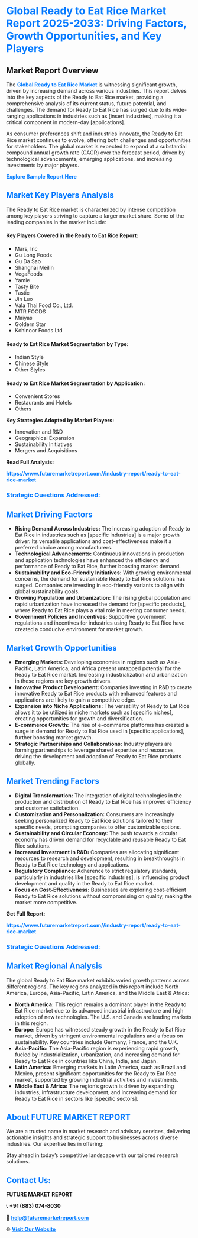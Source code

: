 <h1 style="color: #007BFF;">Global Ready to Eat Rice Market Report 2025-2033: Driving Factors, Growth Opportunities, and Key Players</h1>

<section id="overview">
<h2>Market Report Overview</h2>
<p>The <a href="https://www.futuremarketreport.com//industry-report/ready-to-eat-rice-market" style="color: #007BFF; text-decoration: none;"><strong>Global Ready to Eat Rice Market</strong></a> is witnessing significant growth, driven by increasing demand across various industries. This report delves into the key aspects of the Ready to Eat Rice market, providing a comprehensive analysis of its current status, future potential, and challenges. The demand for Ready to Eat Rice has surged due to its wide-ranging applications in industries such as [insert industries], making it a critical component in modern-day [applications].</p>
<p>As consumer preferences shift and industries innovate, the Ready to Eat Rice market continues to evolve, offering both challenges and opportunities for stakeholders. The global market is expected to expand at a substantial compound annual growth rate (CAGR) over the forecast period, driven by technological advancements, emerging applications, and increasing investments by major players.</p>
</section>

<section id="overview">
<p><a href="https://www.futuremarketreport.com//request-sample/reportId=55906" style="color: #007BFF; text-decoration: none;"><strong>Explore Sample Report Here</strong></a></p>
</section>

<section id="key-players">
<h2 style="color: #007BFF;">Market Key Players Analysis</h2>
<p>The Ready to Eat Rice market is characterized by intense competition among key players striving to capture a larger market share. Some of the leading companies in the market include:</p>
<h4>Key Players Covered in the Ready to Eat Rice Report:</h4>
<ul><li>Mars, Inc</li><li>Gu Long Foods</li><li>Gu Da Sao</li><li>Shanghai Meilin</li><li>VegaFoods</li><li>Yamie</li><li>Tasty Bite</li><li>Tastic</li><li>Jin Luo</li><li>Vala Thai Food Co., Ltd.</li><li>MTR FOODS</li><li>Maiyas</li><li>Goldern Star</li><li>Kohinoor Foods Ltd</li></ul>
<h4>Ready to Eat Rice Market Segmentation by Type:</h4>
<ul><li>Indian Style</li><li>Chinese Style</li><li>Other Styles</li></ul>

<h4>Ready to Eat Rice Market Segmentation by Application:</h4>
<ul><li>Convenient Stores</li><li>Restaurants and Hotels</li><li>Others</li></ul>
<p><strong>Key Strategies Adopted by Market Players:</strong></p>
<ul>
<li>Innovation and R&D</li>
<li>Geographical Expansion</li>
<li>Sustainability Initiatives</li>
<li>Mergers and Acquisitions</li>
</ul>
</section>

<section>
<p><strong>Read Full Analysis: </strong></p><a href="https://www.futuremarketreport.com//industry-report/ready-to-eat-rice-market" style="color: #007BFF; text-decoration: none;"><strong>https://www.futuremarketreport.com//industry-report/ready-to-eat-rice-market</strong></a>
<h3 style="color: #007BFF;">Strategic Questions Addressed:</h3>
</section>

<section id="driving-factors">
<h2 style="color: #007BFF;">Market Driving Factors</h2>
<ul>
<li><strong>Rising Demand Across Industries:</strong> The increasing adoption of Ready to Eat Rice in industries such as [specific industries] is a major growth driver. Its versatile applications and cost-effectiveness make it a preferred choice among manufacturers.</li>
<li><strong>Technological Advancements:</strong> Continuous innovations in production and application technologies have enhanced the efficiency and performance of Ready to Eat Rice, further boosting market demand.</li>
<li><strong>Sustainability and Eco-Friendly Initiatives:</strong> With growing environmental concerns, the demand for sustainable Ready to Eat Rice solutions has surged. Companies are investing in eco-friendly variants to align with global sustainability goals.</li>
<li><strong>Growing Population and Urbanization:</strong> The rising global population and rapid urbanization have increased the demand for [specific products], where Ready to Eat Rice plays a vital role in meeting consumer needs.</li>
<li><strong>Government Policies and Incentives:</strong> Supportive government regulations and incentives for industries using Ready to Eat Rice have created a conducive environment for market growth.</li>
</ul>
</section>

<section id="growth-opportunities">
<h2 style="color: #007BFF;">Market Growth Opportunities</h2>
<ul>
<li><strong>Emerging Markets:</strong> Developing economies in regions such as Asia-Pacific, Latin America, and Africa present untapped potential for the Ready to Eat Rice market. Increasing industrialization and urbanization in these regions are key growth drivers.</li>
<li><strong>Innovative Product Development:</strong> Companies investing in R&D to create innovative Ready to Eat Rice products with enhanced features and applications are likely to gain a competitive edge.</li>
<li><strong>Expansion into Niche Applications:</strong> The versatility of Ready to Eat Rice allows it to be utilized in niche markets such as [specific niches], creating opportunities for growth and diversification.</li>
<li><strong>E-commerce Growth:</strong> The rise of e-commerce platforms has created a surge in demand for Ready to Eat Rice used in [specific applications], further boosting market growth.</li>
<li><strong>Strategic Partnerships and Collaborations:</strong> Industry players are forming partnerships to leverage shared expertise and resources, driving the development and adoption of Ready to Eat Rice products globally.</li>
</ul>
</section>

<section id="trending-factors">
<h2 style="color: #007BFF;">Market Trending Factors</h2>
<ul>
<li><strong>Digital Transformation:</strong> The integration of digital technologies in the production and distribution of Ready to Eat Rice has improved efficiency and customer satisfaction.</li>
<li><strong>Customization and Personalization:</strong> Consumers are increasingly seeking personalized Ready to Eat Rice solutions tailored to their specific needs, prompting companies to offer customizable options.</li>
<li><strong>Sustainability and Circular Economy:</strong> The push towards a circular economy has driven demand for recyclable and reusable Ready to Eat Rice solutions.</li>
<li><strong>Increased Investment in R&D:</strong> Companies are allocating significant resources to research and development, resulting in breakthroughs in Ready to Eat Rice technology and applications.</li>
<li><strong>Regulatory Compliance:</strong> Adherence to strict regulatory standards, particularly in industries like [specific industries], is influencing product development and quality in the Ready to Eat Rice market.</li>
<li><strong>Focus on Cost-Effectiveness:</strong> Businesses are exploring cost-efficient Ready to Eat Rice solutions without compromising on quality, making the market more competitive.</li>
</ul>
</section>

<section>
<p><strong>Get Full Report: </strong></p><a href="https://www.futuremarketreport.com//industry-report/ready-to-eat-rice-market" style="color: #007BFF; text-decoration: none;"><strong>https://www.futuremarketreport.com//industry-report/ready-to-eat-rice-market</strong></a>
<h3 style="color: #007BFF;">Strategic Questions Addressed:</h3>
</section>


<section id="regional-analysis">
<h2 style="color: #007BFF;">Market Regional Analysis</h2>
<p>The global Ready to Eat Rice market exhibits varied growth patterns across different regions. The key regions analyzed in this report include North America, Europe, Asia-Pacific, Latin America, and the Middle East & Africa:</p>
<ul>
<li><strong>North America:</strong> This region remains a dominant player in the Ready to Eat Rice market due to its advanced industrial infrastructure and high adoption of new technologies. The U.S. and Canada are leading markets in this region.</li>
<li><strong>Europe:</strong> Europe has witnessed steady growth in the Ready to Eat Rice market, driven by stringent environmental regulations and a focus on sustainability. Key countries include Germany, France, and the U.K.</li>
<li><strong>Asia-Pacific:</strong> The Asia-Pacific region is experiencing rapid growth, fueled by industrialization, urbanization, and increasing demand for Ready to Eat Rice in countries like China, India, and Japan.</li>
<li><strong>Latin America:</strong> Emerging markets in Latin America, such as Brazil and Mexico, present significant opportunities for the Ready to Eat Rice market, supported by growing industrial activities and investments.</li>
<li><strong>Middle East & Africa:</strong> The region’s growth is driven by expanding industries, infrastructure development, and increasing demand for Ready to Eat Rice in sectors like [specific sectors].</li>
</ul>
</section>

<footer>
<h2 style="color: #007BFF;">About FUTURE MARKET REPORT</h2>
<p>We are a trusted name in market research and advisory services, delivering actionable insights and strategic support to businesses across diverse industries. Our expertise lies in offering:</p>

<p>Stay ahead in today’s competitive landscape with our tailored research solutions.</p>

<h2 style="color: #007BFF;">Contact Us:</h2>
<p><strong>FUTURE MARKET REPORT</strong></p>
<p>📞 <strong>+91 (883) 074-8030</strong></p>
<p>📧 <strong><a href="mailto:help@futuremarketreport.com" style="color: #007BFF;">help@futuremarketreport.com</a></strong></p>
<p>🌐 <strong><a href="https://www.futuremarketreport.com/" style="color: #007BFF;">Visit Our Website</a></strong></p>
</footer>